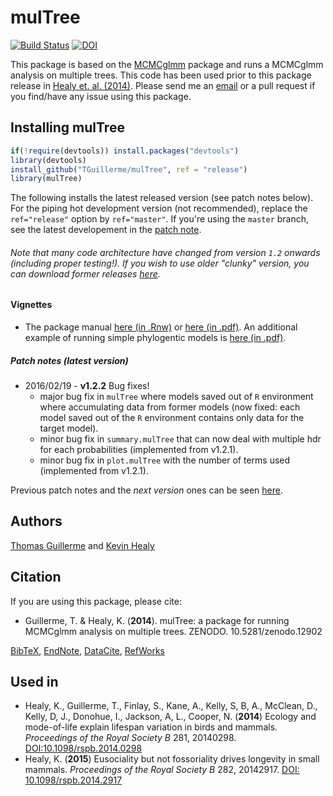 # mulTree
[![Build Status](https://travis-ci.org/TGuillerme/mulTree.svg?branch=release)](https://travis-ci.org/TGuillerme/mulTree)
[![DOI](https://zenodo.org/badge/doi/10.5281/zenodo.31742.svg)](http://dx.doi.org/10.5281/zenodo.31742)

This package is based on the [MCMCglmm](http://cran.r-project.org/web/packages/MCMCglmm/index.html) package
and runs a MCMCglmm analysis on multiple trees.
This code has been used prior to this package release in [Healy et. al. (2014)](http://rspb.royalsocietypublishing.org/content/281/1784/20140298.full.pdf?ijkey=gPt28ElSAYBvRhZ&keytype=ref).
Please send me an [email](mailto:guillert@tcd.ie) or a pull request if you find/have any issue using this package.

## Installing mulTree
```r
if(!require(devtools)) install.packages("devtools")
library(devtools)
install_github("TGuillerme/mulTree", ref = "release")
library(mulTree)
```
The following installs the latest released version (see patch notes below). For the piping hot development version (not recommended), replace the `ref="release"` option by `ref="master"`. If you're using the `master` branch, see the latest developement in the [patch note](https://github.com/TGuillerme/mulTree/blob/master/patch_notes.md).

###### Note that many code architecture have changed from version `1.2` onwards (including proper testing!). If you wish to use older "clunky" version, you can download former releases [here](https://github.com/TGuillerme/mulTree/releases).

#### Vignettes
*  The package manual [here (in .Rnw)](https://github.com/TGuillerme/mulTree/blob/master/doc/mulTree-manual.Rnw) or [here (in .pdf)](https://github.com/TGuillerme/mulTree/blob/master/doc/mulTree-manual.pdf).
An additional example of running simple phylogentic models is [here (in .pdf)](https://github.com/TGuillerme/mulTree/blob/master/doc/Advanced_phylogenetic_analyses.pdf).

##### Patch notes (latest version)
* 2016/02/19 - **v1.2.2** Bug fixes!
  * major bug fix in `mulTree` where models saved out of `R` environment where accumulating data from former models (now fixed: each model saved out of the `R` environment contains only data for the target model).
  * minor bug fix in `summary.mulTree` that can now deal with multiple hdr for each probabilities (implemented from v1.2.1).
  * minor bug fix in `plot.mulTree` with the number of terms used (implemented from v1.2.1).
  
Previous patch notes and the *next version* ones can be seen [here](https://github.com/TGuillerme/mulTree/blob/master/patch_notes.md).

Authors
-------
[Thomas Guillerme](http://tguillerme.github.io) and [Kevin Healy](http://healyke.github.io)

Citation
-------
If you are using this package, please cite:

* Guillerme, T. & Healy, K. (**2014**). mulTree: a package for running MCMCglmm analysis on multiple trees. ZENODO. 10.5281/zenodo.12902

[BibTeX](https://zenodo.org/record/12902/export/hx), [EndNote](https://zenodo.org/record/12902/export/xe), [DataCite](https://zenodo.org/record/12902/export/dcite3), [RefWorks](https://zenodo.org/record/12902/export/xw)

Used in
-------
* Healy, K., Guillerme, T., Finlay, S., Kane, A., Kelly, S, B, A., McClean, D., Kelly, D, J., Donohue, I., Jackson, A, L., Cooper, N. (**2014**) Ecology and mode-of-life explain lifespan variation in birds and mammals. *Proceedings of the Royal Society B* 281, 20140298. [DOI:10.1098/rspb.2014.0298](http://rspb.royalsocietypublishing.org/content/281/1784/20140298?ijkey=1d6acd5357bbd6b611bd0d38b7cacd7a03d83dd1&keytype2=tf_ipsecsha)
* Healy, K. (**2015**) Eusociality but not fossoriality drives longevity in small mammals. *Proceedings of the Royal Society B* 282, 20142917. [DOI: 10.1098/rspb.2014.2917](http://rspb.royalsocietypublishing.org/content/282/1806/20142917)
